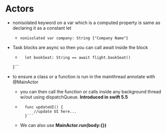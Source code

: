 # Actors

- nonisolated keyword on a var which is a computed property is same as declaring it as a constant let
    - `nonisolated var company: String {"Company Name"}`

- Task blocks are async so then you can call await inside the block
    - ```Task {
        let bookSeat: String == await flight.bookSeat()
    }```

- to ensure a class or a function is run in the mainthread annotate with @MainActor
    - you can then call the function or calls inside any background thread w/out using dispatchQueue. **Introduced in swift 5.5**
    - ```@MainActor
        func updateUI() {
            //update UI here...
        }```
    - We can also use **MainActor.run(body:{})**